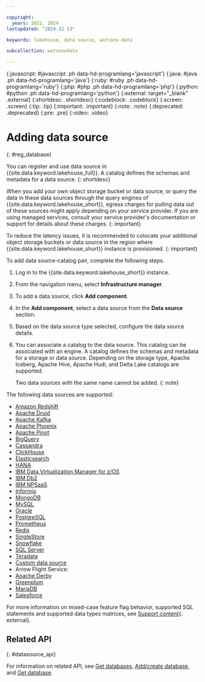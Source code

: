 ```yaml
---

copyright:
  years: 2022, 2024
lastupdated: "2024-12-13"

keywords: lakehouse, data source, watsonx.data

subcollection: watsonxdata

---
```


{:javascript: #javascript .ph data-hd-programlang='javascript'}
{:java: #java .ph data-hd-programlang='java'}
{:ruby: #ruby .ph data-hd-programlang='ruby'}
{:php: #php .ph data-hd-programlang='php'}
{:python: #python .ph data-hd-programlang='python'}
{:external: target="_blank" .external}
{:shortdesc: .shortdesc}
{:codeblock: .codeblock}
{:screen: .screen}
{:tip: .tip}
{:important: .important}
{:note: .note}
{:deprecated: .deprecated}
{:pre: .pre}
{:video: .video}

# Adding data source
{: #reg_database}

You can register and use data source in {{site.data.keyword.lakehouse_full}}. A catalog defines the schemas and metadata for a data source.
{: shortdesc}

When you add your own object storage bucket or data source, or query the data in these data sources through the query engines of {{site.data.keyword.lakehouse_short}}, egress charges for pulling data out of these sources might apply depending on your service provider. If you are using managed services, consult your service provider's documentation or support for details about these charges.
{: important}

To reduce the latency issues, it is recommended to colocate your additional object storage buckets or data source in the region where {{site.data.keyword.lakehouse_short}} instance is provisioned.
{: important}


To add data source-catalog pair, complete the following steps.

1. Log in to the {{site.data.keyword.lakehouse_short}} instance.
2. From the navigation menu, select **Infrastructure manager**.
3. To add a data source, click **Add component**.
4. In the **Add component**, select a data source from the **Data source** section.
5. Based on the data source type selected, configure the data source details.
6. You can associate a catalog to the data source. This catalog can be associated with an engine. A catalog defines the schemas and metadata for a storage or data source. Depending on the storage type, Apache Iceberg, Apache Hive, Apache Hudi, and Delta Lake catalogs are supported.

    Two data sources with the same name cannot be added.
   {: note}

The following data sources are supported:
* [Amazon Redshift]({{site.data.keyword.ref-redshift_database-link}})
* [Apache Druid]({{site.data.keyword.ref-druid_database-link}})
* [Apache Kafka]({{site.data.keyword.ref-kafka_database-link}})
* [Apache Phoenix](watsonxdata?topic=watsonxdata-phoenix_database)
* [Apache Pinot]({{site.data.keyword.ref-pinot_database-link}})
* [BigQuery]({{site.data.keyword.ref-bigquery_database-link}})
* [Cassandra]({{site.data.keyword.ref-cassandra_database-link}})
* [ClickHouse]({{site.data.keyword.ref-clickhouse_database-link}})
* [Elasticsearch]({{site.data.keyword.ref-elasticsearch_database-link}})
* [HANA](watsonxdata?topic=watsonxdata-saphana_database)
* [IBM Data Virtualization Manager for z/OS]({{site.data.keyword.ref-dvm_database-link}})
* [IBM Db2]({{site.data.keyword.ref-db2_database-link}})
* [IBM NPSaaS]({{site.data.keyword.ref-netezza_database-link}})
* [Informix]({{site.data.keyword.ref-informix_database-link}})
* [MongoDB]({{site.data.keyword.ref-mongodb_database-link}})
* [MySQL]({{site.data.keyword.ref-mysql_database-link}})
* [Oracle]({{site.data.keyword.ref-oracle_database-link}})
* [PostgreSQL]({{site.data.keyword.ref-postgresql_database-link}})
* [Prometheus]({{site.data.keyword.ref-prometheus_database-link}})
* [Redis]({{site.data.keyword.ref-redis_database-link}})
* [SingleStore]({{site.data.keyword.ref-singlestore_database-link}})
* [Snowflake]({{site.data.keyword.ref-snowflake_database-link}})
* [SQL Server]({{site.data.keyword.ref-sqlserver_database-link}})
* [Teradata]({{site.data.keyword.ref-teradata_database-link}})
* [Custom data source]({{site.data.keyword.ref-custom_database-link}})
* Arrow Flight Service:
* [Apache Derby]({{site.data.keyword.ref-derby_database-link}})
* [Greenplum]({{site.data.keyword.ref-greenplum_database-link}})
* [MariaDB]({{site.data.keyword.ref-mariadb_database-link}})
* [Salesforce]({{site.data.keyword.ref-salesforce_database-link}})


For more information on mixed-case feature flag behavior, supported SQL statements and supported data types matrices, see [Support content](https://www.ibm.com/support/pages/node/7157339){: external}.

## Related API
{: #datasource_api}

For information on related API, see [Get databases](https://cloud.ibm.com/apidocs/watsonxdata#list-database-registrations), [Add/create database](https://cloud.ibm.com/apidocs/watsonxdata#create-database-registration), and [Get database](https://cloud.ibm.com/apidocs/watsonxdata#get-database).

